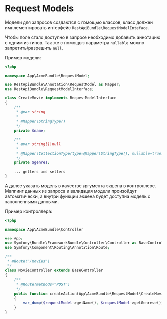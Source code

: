 # Request Models

Модели для запросов создаются с помощью классов, класс должен имплементировать интерфейс `RestApiBundle\RequestModelInteface`.

Чтобы поле стало доступно в запросе необходимо добавить аннотацию с одним из типов. Так же с помощью параметра `nullable` можно запретить/разрешить `null`.

Пример модели:

```php
<?php

namespace App\AcmeBundle\RequestModel;

use RestApiBundle\Annotation\RequestModel as Mapper;
use RestApiBundle\RequestModelInterface;

class CreateMovie implements RequestModelInterface
{
    /**
     * @var string
     *
     * @Mapper\StringType()
     */
    private $name;

    /**
     * @var string[]|null
     *
     * @Mapper\CollectionType(type=@Mapper\StringType(), nullable=true)
     */
    private $genres;
    
    ... getters and setters
}
```

А далее указать модель в качестве аргумента экшена в контроллере. Маппинг данных из запроса и валидация модели произойдут автоматически, а внутри функции экшена будет доступна модель с заполненными данными.

Пример контроллера:

```php
<?php

namespace App\AcmeBundle\Controller;

use App;
use Symfony\Bundle\FrameworkBundle\Controller\Controller as BaseController;
use Symfony\Component\Routing\Annotation\Route;

/**
 * @Route("/movies")
 */
class MovieController extends BaseController
{
    /**
     * @Route(methods="POST")
     */
    public function createAction(App\AcmeBundle\RequestModel\CreateMovie $requestModel)
    {
        var_dump($requestModel->getName(), $requestModel->getGenrese());
    }
}
```

